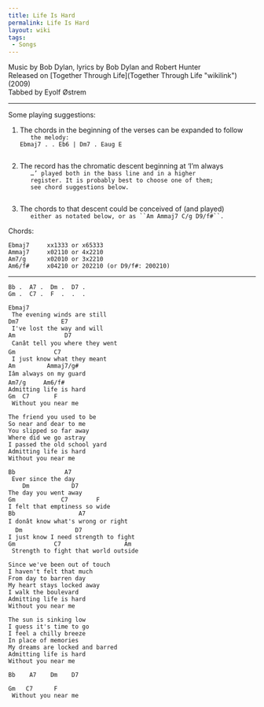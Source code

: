 ```yaml
---
title: Life Is Hard
permalink: Life Is Hard
layout: wiki
tags:
 - Songs
---
```


Music by Bob Dylan, lyrics by Bob Dylan and Robert Hunter  
Released on [Together Through Life](Together Through Life "wikilink")
(2009)  
Tabbed by Eyolf Østrem

* * * * *

Some playing suggestions:

1.  The chords in the beginning of the verses can be expanded to follow
    `   the melody:`  
    `Ebmaj7 . . Eb6 | Dm7 . Eaug E `  
    `   `

2.  The record has the chromatic descent beginning at ‘I’m always
    `   …’ played both in the bass line and in a higher`  
    `   register. It is probably best to choose one of them;`  
    `   see chord suggestions below.`  
    `   `

3.  The chords to that descent could be conceived of (and played)
    `   either as notated below, or as ``Am Ammaj7 C/g D9/f#``.`

Chords:

    Ebmaj7     xx1333 or x65333
    Ammaj7     x02110 or 4x2210
    Am7/g      x02010 or 3x2210
    Am6/f#     x04210 or 202210 (or D9/f#: 200210)

* * * * *

    Bb .  A7 .  Dm .  D7 .
    Gm .  C7 .  F  .  .  .

    Ebmaj7
     The evening winds are still
    Dm7            E7
     I've lost the way and will
    Am              D7
     Canât tell you where they went
    Gm           C7
     I just know what they meant
    Am         Ammaj7/g#
    Iâm always on my guard
    Am7/g     Am6/f#
    Admitting life is hard
    Gm  C7       F
     Without you near me

    The friend you used to be
    So near and dear to me
    You slipped so far away
    Where did we go astray
    I passed the old school yard
    Admitting life is hard
    Without you near me

    Bb              A7
     Ever since the day
        Dm            D7
    The day you went away
    Gm             C7        F
    I felt that emptiness so wide
    Bb                  A7
    I donât know what's wrong or right
      Dm               D7
    I just know I need strength to fight
    Gm           C7                  Am
     Strength to fight that world outside

    Since we've been out of touch
    I haven't felt that much
    From day to barren day
    My heart stays locked away
    I walk the boulevard
    Admitting life is hard
    Without you near me

    The sun is sinking low
    I guess it's time to go
    I feel a chilly breeze
    In place of memories
    My dreams are locked and barred
    Admitting life is hard
    Without you near me

    Bb    A7    Dm    D7 

    Gm   C7      F
     Without you near me
